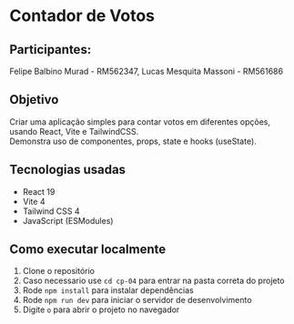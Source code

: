 # Contador de Votos

## Participantes: 
Felipe Balbino Murad - RM562347, 
Lucas Mesquita Massoni - RM561686

## Objetivo
Criar uma aplicação simples para contar votos em diferentes opções, usando React, Vite e TailwindCSS.  
Demonstra uso de componentes, props, state e hooks (useState).

## Tecnologias usadas
- React 19
- Vite 4
- Tailwind CSS 4
- JavaScript (ESModules)

## Como executar localmente

1. Clone o repositório
2. Caso necessario use `cd cp-04` para entrar na pasta correta do projeto  
3. Rode `npm install` para instalar dependências  
4. Rode `npm run dev` para iniciar o servidor de desenvolvimento  
5. Digite `o` para abrir o projeto no navegador
